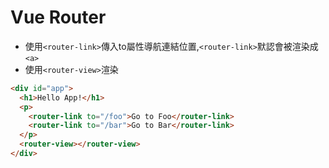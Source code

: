 # Vue Router

+ 使用`<router-link>`傳入to屬性導航連結位置,`<router-link>`默認會被渲染成`<a>`
+ 使用`<router-view>`渲染

```HTML
<div id="app">
  <h1>Hello App!</h1>
  <p>
    <router-link to="/foo">Go to Foo</router-link>
    <router-link to="/bar">Go to Bar</router-link>
  </p>
  <router-view></router-view>
</div>
```